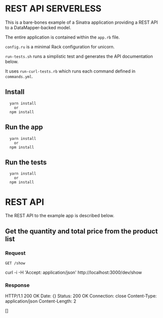 # REST API SERVERLESS

This is a bare-bones example of a Sinatra application providing a REST
API to a DataMapper-backed model.

The entire application is contained within the `app.rb` file.

`config.ru` is a minimal Rack configuration for unicorn.

`run-tests.sh` runs a simplistic test and generates the API
documentation below.

It uses `run-curl-tests.rb` which runs each command defined in
`commands.yml`.

## Install

```
  yarn install
    or
  npm install
```

## Run the app

```
  yarn install
    or
  npm install

```

## Run the tests

```
  yarn install
    or
  npm install

```

# REST API

The REST API to the example app is described below.

## Get the quantity and total price from the product list

### Request

`GET /show`

curl -i -H 'Accept: application/json' http://localhost:3000/dev/show

### Response

HTTP/1.1 200 OK
Date: {}
Status: 200 OK
Connection: close
Content-Type: application/json
Content-Length: 2

[]
